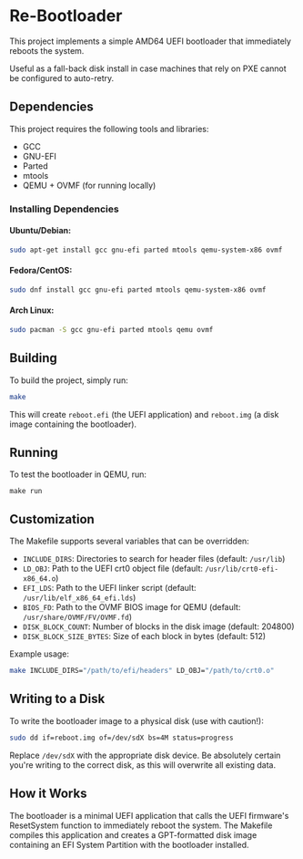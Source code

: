 # Re-Bootloader

This project implements a simple AMD64 UEFI bootloader that immediately reboots the system.

Useful as a fall-back disk install in case machines that rely on PXE cannot be configured to auto-retry.

## Dependencies

This project requires the following tools and libraries:

- GCC
- GNU-EFI
- Parted
- mtools
- QEMU + OVMF (for running locally)

### Installing Dependencies

#### Ubuntu/Debian:

```sh
sudo apt-get install gcc gnu-efi parted mtools qemu-system-x86 ovmf
```

#### Fedora/CentOS:

```sh
sudo dnf install gcc gnu-efi parted mtools qemu-system-x86 ovmf
```

#### Arch Linux:

```sh
sudo pacman -S gcc gnu-efi parted mtools qemu ovmf
```

## Building

To build the project, simply run:

```sh
make
```

This will create `reboot.efi` (the UEFI application) and `reboot.img` (a disk image containing the bootloader).

## Running

To test the bootloader in QEMU, run:

```
make run
```

## Customization

The Makefile supports several variables that can be overridden:

- `INCLUDE_DIRS`: Directories to search for header files (default: `/usr/lib`)
- `LD_OBJ`: Path to the UEFI crt0 object file (default: `/usr/lib/crt0-efi-x86_64.o`)
- `EFI_LDS`: Path to the UEFI linker script (default: `/usr/lib/elf_x86_64_efi.lds`)
- `BIOS_FD`: Path to the OVMF BIOS image for QEMU (default: `/usr/share/OVMF/FV/OVMF.fd`)
- `DISK_BLOCK_COUNT`: Number of blocks in the disk image (default: 204800)
- `DISK_BLOCK_SIZE_BYTES`: Size of each block in bytes (default: 512)

Example usage:

```sh
make INCLUDE_DIRS="/path/to/efi/headers" LD_OBJ="/path/to/crt0.o"
```

## Writing to a Disk

To write the bootloader image to a physical disk (use with caution!):

```sh
sudo dd if=reboot.img of=/dev/sdX bs=4M status=progress
```

Replace `/dev/sdX` with the appropriate disk device. Be absolutely certain you're writing to the correct disk, as this will overwrite all existing data.

## How it Works

The bootloader is a minimal UEFI application that calls the UEFI firmware's ResetSystem function to immediately reboot the system. The Makefile compiles this application and creates a GPT-formatted disk image containing an EFI System Partition with the bootloader installed.
